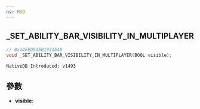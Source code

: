 ```yaml
---
ns: HUD
---
```

## _SET_ABILITY_BAR_VISIBILITY_IN_MULTIPLAYER

```c
// 0x1DFEDD15019315A9
void _SET_ABILITY_BAR_VISIBILITY_IN_MULTIPLAYER(BOOL visible);
```

```
NativeDB Introduced: v1493
```

## 參數
* **visible**:
